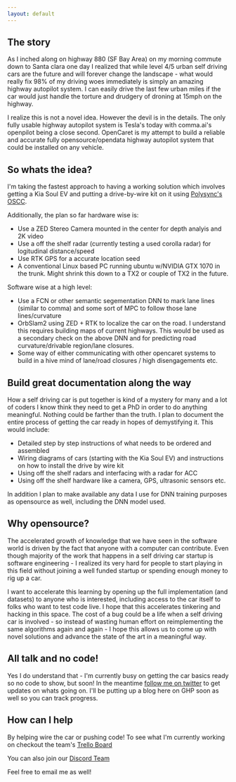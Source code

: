```yaml
---
layout: default
---
```


## The story
As I inched along on highway 880 (SF Bay Area) on my morning commute down to Santa clara one day I realized that while level 4/5 urban self driving cars are the future and will forever change the landscape - what would really fix 98% of my driving woes immediately is simply an amazing highway autopilot system. I can easily drive the last few urban miles if the car would just handle the torture and drudgery of droning at 15mph on the highway.

I realize this is not a novel idea. However the devil is in the details. The only fully usable highway autopilot system is Tesla's today with comma.ai's openpilot being a close second. OpenCaret is my attempt to build a reliable and accurate fully opensource/opendata highway autopilot system that could be installed on any vehicle. 

## So whats the idea?
I'm taking the fastest approach to having a working solution which involves getting a Kia Soul EV and putting a drive-by-wire kit on it using [Polysync's OSCC](https://github.com).

Additionally, the plan so far hardware wise is:
- Use a ZED Stereo Camera mounted in the center for depth analyis and 2K video
- Use a off the shelf radar (currently testing a used corolla radar) for logitudinal distance/speed
- Use RTK GPS for a accurate location seed
- A conventional Linux based PC running ubuntu w/NVIDIA GTX 1070 in the trunk. Might shrink this down to a TX2 or couple of TX2 in the future.

Software wise at a high level:
- Use a FCN or other semantic segementation DNN to mark lane lines (similar to comma) and some sort of MPC to follow those lane lines/curvature
- OrbSlam2 using ZED + RTK to localize the car on the road. I understand this requires building maps of current highways. This would be used as a secondary check on the above DNN and for predicting road curvature/drivable region/lane closures.
- Some way of either communicating with other opencaret systems to build in a hive mind of lane/road closures / high disengagements etc.

## Build great documentation along the way
How a self driving car is put together is kind of a mystery for many and a lot of coders I know think they need to get a PhD in order to do anything meaningful. Nothing could be farther than the truth. I plan to document the entire process of getting the car ready in hopes of demystifying it. This would include:

- Detailed step by step instructions of what needs to be ordered and assembled
- Wiring diagrams of cars (starting with the Kia Soul EV) and instructions on how to install the drive by wire kit
- Using off the shelf radars and interfacing with a radar for ACC
- Using off the shelf hardware like a camera, GPS, ultrasonic sensors etc.


In addition I plan to make available any data I use for DNN training purposes as opensource as well, including the DNN model used.

## Why opensource?
The accelerated growth of knowledge that we have seen in the software world is driven by the fact that anyone with a computer can contribute. Even though majority of the work that happens in a self driving car startup is software engineering - I realized its very hard for people to start playing in this field without joining a well funded startup or spending enough money to rig up a car.

I want to accelerate this learning by opening up the full implementation (and datasets) to anyone who is interested, including access to the car itself to folks who want to test code live. I hope that this accelerates tinkering and hacking in this space. The cost of a bug could be a life when a self driving car is involved - so instead of wasting human effort on reimplementing the same algorithms again and again - I hope this allows us to come up with novel solutions and advance the state of the art in a meaningful way.

## All talk and no code!
Yes I do understand that - I'm currently busy on getting the car basics ready so no code to show, but soon! In the meantime [follow me on twitter](https://twitter.com/faraz_r_khan) to get updates on whats going on. I'll be putting up a blog here on GHP soon as well so you can track progress.

## How can I help

By helping wire the car or pushing code! To see what I'm currently working on checkout the team's [Trello Board](https://trello.com/opencaret)

You can also join our [Discord Team](https://discord.gg/yYwb7xK)

Feel free to email me as well!
